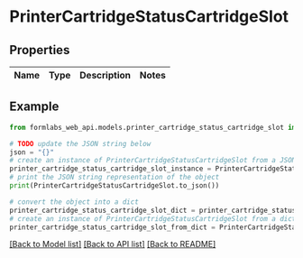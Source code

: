 # PrinterCartridgeStatusCartridgeSlot


## Properties

Name | Type | Description | Notes
------------ | ------------- | ------------- | -------------

## Example

```python
from formlabs_web_api.models.printer_cartridge_status_cartridge_slot import PrinterCartridgeStatusCartridgeSlot

# TODO update the JSON string below
json = "{}"
# create an instance of PrinterCartridgeStatusCartridgeSlot from a JSON string
printer_cartridge_status_cartridge_slot_instance = PrinterCartridgeStatusCartridgeSlot.from_json(json)
# print the JSON string representation of the object
print(PrinterCartridgeStatusCartridgeSlot.to_json())

# convert the object into a dict
printer_cartridge_status_cartridge_slot_dict = printer_cartridge_status_cartridge_slot_instance.to_dict()
# create an instance of PrinterCartridgeStatusCartridgeSlot from a dict
printer_cartridge_status_cartridge_slot_from_dict = PrinterCartridgeStatusCartridgeSlot.from_dict(printer_cartridge_status_cartridge_slot_dict)
```
[[Back to Model list]](../README.md#documentation-for-models) [[Back to API list]](../README.md#documentation-for-api-endpoints) [[Back to README]](../README.md)


